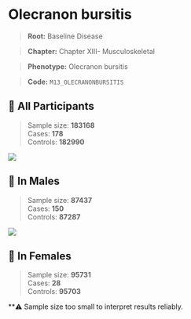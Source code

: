 # Olecranon bursitis

> **Root:** Baseline Disease  

> **Chapter:** Chapter XIII- Musculoskeletal  

> **Phenotype:** Olecranon bursitis  

> **Code:** `M13_OLECRANONBURSITIS`

## 🧪 All Participants  
> Sample size: **183168**  
> Cases: **178**  
> Controls: **182990**
<img src="/Disease/Figures/ALL/Incidence/M13_OLECRANONBURSITIS.png"/>
<CsvTable src="/Disease/Data/ALL/Incidence/COX_M13_OLECRANONBURSITIS.csv" label="🔍 View full results" />

## 👨 In Males  
> Sample size: **87437**  
> Cases: **150**  
> Controls: **87287**
<img src="/Disease/Figures/Male/Incidence/M13_OLECRANONBURSITIS.png"/>
<CsvTable src="/Disease/Data/Male/Incidence/COX_M13_OLECRANONBURSITIS.csv" label="🔍 View full results" />

## 👩 In Females  
> Sample size: **95731**  
> Cases: **28**  
> Controls: **95703**

**⚠️ Sample size too small to interpret results reliably.

